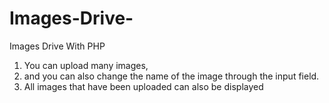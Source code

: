 # Images-Drive-
Images Drive With PHP 
1. You can upload many images,
2. and you can also change the name of the image through the input field. 
3. All images that have been uploaded can also be displayed
